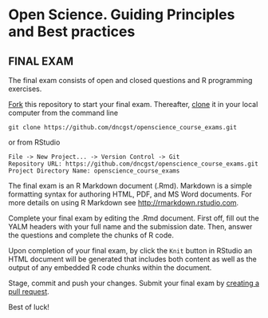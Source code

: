 Open Science. Guiding Principles and Best practices
===================================================

## FINAL EXAM

The final exam consists of open and closed questions and R programming exercises.

[Fork](https://docs.github.com/en/get-started/quickstart/fork-a-repo) this repository to start your final exam. Thereafter, [clone](https://docs.github.com/en/get-started/quickstart/fork-a-repo#cloning-your-forked-repository) it in your local computer from the command line

```
git clone https://github.com/dncgst/openscience_course_exams.git
```

or from RStudio

```
File -> New Project... -> Version Control -> Git
Repository URL: https://github.com/dncgst/openscience_course_exams.git
Project Directory Name: openscience_course_exams
```

The final exam is an R Markdown document (.Rmd). Markdown is a simple formatting syntax for authoring HTML, PDF, and MS Word documents. For more details on using R Markdown see <http://rmarkdown.rstudio.com>.

Complete your final exam by editing the .Rmd document. First off, fill out the YALM headers with your full name and the submission date. Then, answer the questions and complete the chunks of R code.

Upon completion of your final exam, by click the `Knit` button in RStudio an HTML document will be generated that includes both content as well as the output of any embedded R code chunks within the document.

Stage, commit and push your changes. Submit your final exam by [creating a pull request](https://docs.github.com/en/github/collaborating-with-pull-requests/proposing-changes-to-your-work-with-pull-requests/creating-a-pull-request).

Best of luck!
